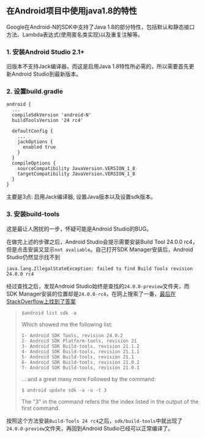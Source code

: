 ## 在Android项目中使用java1.8的特性

Google在Android-N的SDK中支持了Java 1.8的部分特性，包括默认和静态接口方法、Lambda表达式(使用匿名类实现)以及重复注解等。

### 1. 安装Android Studio 2.1+

旧版本不支持Jack编译器，而这是启用Java 1.8特性所必需的，所以需要首先更新Android Studio到最新版本。

### 2. 设置build.gradle

```plain
android {
  ...
  compileSdkVersion 'android-N'
  buildToolsVersion '24 rc4'

  defaultConfig {
    ...
    jackOptions {
      enabled true
    }
  }
  compileOptions {
    sourceCompatibility JavaVersion.VERSION_1_8
    targetCompatibility JavaVersion.VERSION_1_8
  }
}
```

主要是3点: 启用Jack编译器, 设置Java版本以及设置sdk版本。

### 3. 安装build-tools

这是最让人困扰的一步，怀疑可能是Android Studio的BUG。

在做完上述的步骤之后，Android Studio会提示需要安装Build Tool 24.0.0 rc4，但是点击安装又显示`not avaliable`。自己打开SDK Manager安装后，Android Studio仍然显示找不到

```
java.lang.IllegalStateException: failed to find Build Tools revision 24.0.0 rc4
```

经过查找之后，发现Android Studio始终是查找的`24.0.0-preview`文件夹，而SDK Manager安装的位置却是`24.0.0-rc4`，在网上搜索了一番，[最后在StackOverflow上找到了答案](http://stackoverflow.com/questions/27272605/failed-to-find-build-tools-revision-21-1-1-sdk-up-to-date)

> ```
> $android list sdk -a
> ```
> Which showed me the following list:
> ```
> 1- Android SDK Tools, revision 24.0.2
> 2- Android SDK Platform-tools, revision 21
> 3- Android SDK Build-tools, revision 21.1.2
> 4- Android SDK Build-tools, revision 21.1.1
> 5- Android SDK Build-tools, revision 21.1
> 6- Android SDK Build-tools, revision 21.0.2
> 7- Android SDK Build-tools, revision 21.0.1
> ```
> ... and a great many more
> Followed by the command:
> ```
> $ android update sdk -a -u -t 3
> ```
> The "3" in the command refers the the index listed in the output of the first command.

按照这个方法安装`Build-Tools 24 rc4`之后，`sdk/build-tools`中就出现了`24.0.0-preview`文件夹，再回到Android Studio已经可以正常编译了。






